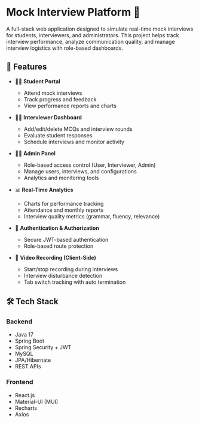# Mock Interview Platform 🎤

A full-stack web application designed to simulate real-time mock interviews for students, interviewers, and administrators. This project helps track interview performance, analyze communication quality, and manage interview logistics with role-based dashboards.

## 🚀 Features

- 👨‍🎓 **Student Portal**
  - Attend mock interviews
  - Track progress and feedback
  - View performance reports and charts

- 🧑‍💼 **Interviewer Dashboard**
  - Add/edit/delete MCQs and interview rounds
  - Evaluate student responses
  - Schedule interviews and monitor activity

- 🧑‍💼 **Admin Panel**
  - Role-based access control (User, Interviewer, Admin)
  - Manage users, interviews, and configurations
  - Analytics and monitoring tools

- 📊 **Real-Time Analytics**
  - Charts for performance tracking
  - Attendance and monthly reports
  - Interview quality metrics (grammar, fluency, relevance)

- 🔐 **Authentication & Authorization**
  - Secure JWT-based authentication
  - Role-based route protection

- 🎥 **Video Recording (Client-Side)**
  - Start/stop recording during interviews
  - Interview disturbance detection
  - Tab switch tracking with auto termination

## 🛠️ Tech Stack

### Backend
- Java 17
- Spring Boot
- Spring Security + JWT
- MySQL
- JPA/Hibernate
- REST APIs

### Frontend
- React.js
- Material-UI (MUI)
- Recharts
- Axios

